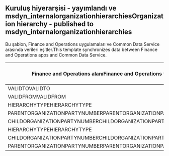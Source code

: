 ## <a name="organization-hierarchy---published-to-msdyn_internalorganizationhierarchies"></a><span data-ttu-id="c1476-101">Kuruluş hiyerarşisi - yayımlandı ve msdyn_internalorganizationhierarchies</span><span class="sxs-lookup"><span data-stu-id="c1476-101">Organization hierarchy - published to msdyn_internalorganizationhierarchies</span></span>

<span data-ttu-id="c1476-102">Bu şablon, Finance and Operations uygulamaları ve Common Data Service arasında verileri eşitler.</span><span class="sxs-lookup"><span data-stu-id="c1476-102">This template synchronizes data between Finance and Operations apps and Common Data Service.</span></span>

<span data-ttu-id="c1476-103">Finance and Operations alanı</span><span class="sxs-lookup"><span data-stu-id="c1476-103">Finance and Operations field</span></span> | <span data-ttu-id="c1476-104">Eşleme türü</span><span class="sxs-lookup"><span data-stu-id="c1476-104">Map type</span></span> | <span data-ttu-id="c1476-105">Diğer Dynamics 365 alanı</span><span class="sxs-lookup"><span data-stu-id="c1476-105">Other Dynamics 365 field</span></span> | <span data-ttu-id="c1476-106">Varsayılan değer</span><span class="sxs-lookup"><span data-stu-id="c1476-106">Default value</span></span>
---|---|---|---
<span data-ttu-id="c1476-107">VALIDTO</span><span class="sxs-lookup"><span data-stu-id="c1476-107">VALIDTO</span></span> | > | <span data-ttu-id="c1476-108">msdyn_validto</span><span class="sxs-lookup"><span data-stu-id="c1476-108">msdyn_validto</span></span> | 
<span data-ttu-id="c1476-109">VALIDFROM</span><span class="sxs-lookup"><span data-stu-id="c1476-109">VALIDFROM</span></span> | > | <span data-ttu-id="c1476-110">msdyn_validfrom</span><span class="sxs-lookup"><span data-stu-id="c1476-110">msdyn_validfrom</span></span> | 
<span data-ttu-id="c1476-111">HIERARCHYTYPE</span><span class="sxs-lookup"><span data-stu-id="c1476-111">HIERARCHYTYPE</span></span> | > | <span data-ttu-id="c1476-112">msdyn_hierarchytypename</span><span class="sxs-lookup"><span data-stu-id="c1476-112">msdyn_hierarchytypename</span></span> | 
<span data-ttu-id="c1476-113">PARENTORGANIZATIONPARTYNUMBER</span><span class="sxs-lookup"><span data-stu-id="c1476-113">PARENTORGANIZATIONPARTYNUMBER</span></span> | > | <span data-ttu-id="c1476-114">msdyn_parentpartyid</span><span class="sxs-lookup"><span data-stu-id="c1476-114">msdyn_parentpartyid</span></span> | 
<span data-ttu-id="c1476-115">CHILDORGANIZATIONPARTYNUMBER</span><span class="sxs-lookup"><span data-stu-id="c1476-115">CHILDORGANIZATIONPARTYNUMBER</span></span> | > | <span data-ttu-id="c1476-116">msdyn_childpartyid</span><span class="sxs-lookup"><span data-stu-id="c1476-116">msdyn_childpartyid</span></span> | 
<span data-ttu-id="c1476-117">HIERARCHYTYPE</span><span class="sxs-lookup"><span data-stu-id="c1476-117">HIERARCHYTYPE</span></span> | > | <span data-ttu-id="c1476-118">msdyn_hierarchytypeid.msdyn_name</span><span class="sxs-lookup"><span data-stu-id="c1476-118">msdyn_hierarchytypeid.msdyn_name</span></span> | 
<span data-ttu-id="c1476-119">CHILDORGANIZATIONPARTYNUMBER</span><span class="sxs-lookup"><span data-stu-id="c1476-119">CHILDORGANIZATIONPARTYNUMBER</span></span> | > | <span data-ttu-id="c1476-120">msdyn_childid.msdyn_partynumber</span><span class="sxs-lookup"><span data-stu-id="c1476-120">msdyn_childid.msdyn_partynumber</span></span> | 
<span data-ttu-id="c1476-121">PARENTORGANIZATIONPARTYNUMBER</span><span class="sxs-lookup"><span data-stu-id="c1476-121">PARENTORGANIZATIONPARTYNUMBER</span></span> | > | <span data-ttu-id="c1476-122">msdyn_parentid.msdyn_partynumber</span><span class="sxs-lookup"><span data-stu-id="c1476-122">msdyn_parentid.msdyn_partynumber</span></span> | 
